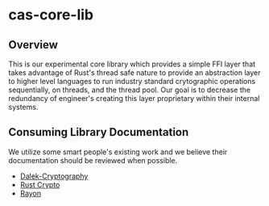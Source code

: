 # cas-core-lib

## Overview
This is our experimental core library which provides a simple FFI layer that takes advantage of Rust's thread safe nature to provide an abstraction layer to higher level languages to run industry standard crytographic operations sequentially, on threads, and the thread pool. Our goal is to decrease the redundancy of engineer's creating this layer proprietary within their internal systems. 

## Consuming Library Documentation
We utilize some smart people's existing work and we believe their documentation should be reviewed when possible.
- [Dalek-Cryptography](https://github.com/dalek-cryptography)
- [Rust Crypto](https://github.com/RustCrypto)
- [Rayon](https://github.com/rayon-rs/rayon)
